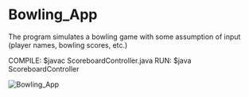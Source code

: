 # Bowling_App
The program simulates a bowling game with some assumption of input (player names, bowling scores, etc.)

COMPILE: $javac ScoreboardController.java
RUN: $java ScoreboardController


![Bowling_App](https://user-images.githubusercontent.com/83488629/150766662-060629da-4bf8-40e9-b2e3-f80e32bf6087.png)
